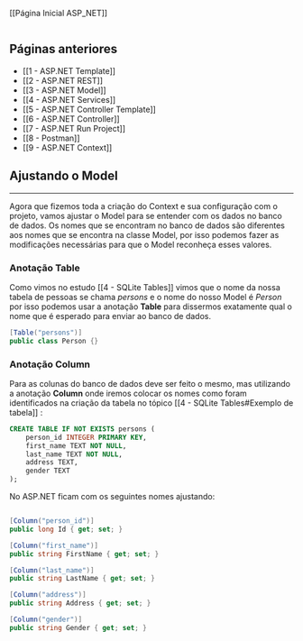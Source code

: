 [[Página Inicial ASP_NET]]

```table-of-contents
```

## Páginas anteriores
- [[1 - ASP.NET Template]]
- [[2 - ASP.NET REST]]
- [[3 - ASP.NET Model]]
- [[4 - ASP.NET Services]]
- [[5 - ASP.NET Controller Template]]
- [[6 - ASP.NET Controller]]
- [[7 - ASP.NET Run Project]]
- [[8 - Postman]]
- [[9 - ASP.NET Context]]

## Ajustando o Model
---
Agora que fizemos toda a criação do Context e sua configuração com o projeto, vamos ajustar o Model para se entender com os dados no banco de dados.
Os nomes que se encontram no banco de dados são diferentes aos nomes que se encontra na classe Model, por isso podemos fazer as modificações necessárias para que o Model reconheça esses valores.

### Anotação Table
Como vimos no estudo [[4 - SQLite Tables]] vimos que o nome da nossa tabela de pessoas se chama _persons_ e o nome do nosso Model é _Person_ por isso podemos usar a anotação __Table__ para dissermos exatamente qual o nome que é esperado para enviar ao banco de dados.

```csharp
[Table("persons")]
public class Person {}
```

### Anotação Column

Para as colunas do banco de dados deve ser feito o mesmo, mas utilizando a anotação __Column__ onde iremos colocar os nomes como foram identificados na criação da tabela no tópico [[4 - SQLite Tables#Exemplo de tabela]] :

```sql
CREATE TABLE IF NOT EXISTS persons (
	person_id INTEGER PRIMARY KEY,
	first_name TEXT NOT NULL,
	last_name TEXT NOT NULL,
	address TEXT,
	gender TEXT
);
```

No ASP.NET ficam com os seguintes nomes ajustando:

```csharp

[Column("person_id")]
public long Id { get; set; }

[Column("first_name")]
public string FirstName { get; set; }

[Column("last_name")]
public string LastName { get; set; }

[Column("address")]
public string Address { get; set; }

[Column("gender")]
public string Gender { get; set; }
```

